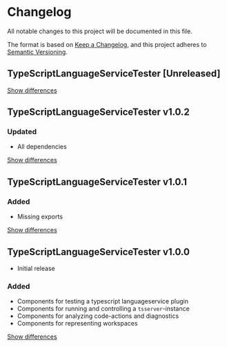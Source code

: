 # Changelog
All notable changes to this project will be documented in this file.

The format is based on [Keep a Changelog](https://keepachangelog.com/en/1.0.0/),
and this project adheres to [Semantic Versioning](https://semver.org/spec/v2.0.0.html).

## TypeScriptLanguageServiceTester [Unreleased]

[Show differences](https://github.com/manuth/TypeScriptLanguageServiceTester/compare/v1.0.2...dev)

## TypeScriptLanguageServiceTester v1.0.2
### Updated
  - All dependencies

[Show differences](https://github.com/manuth/TypeScriptLanguageServiceTester/compare/v1.0.1...v1.0.2)

## TypeScriptLanguageServiceTester v1.0.1
### Added
  - Missing exports

[Show differences](https://github.com/manuth/TypeScriptLanguageServiceTester/compare/v1.0.0...v1.0.1)

## TypeScriptLanguageServiceTester v1.0.0
  - Initial release

### Added
  - Components for testing a typescript languageservice plugin
  - Components for running and controlling a `tsserver`-instance
  - Components for analyzing code-actions and diagnostics
  - Components for representing workspaces

[Show differences](https://github.com/manuth/TypeScriptLanguageServiceTester/compare/c0889d1f557682b8435ce19467fcf16ef78be45c...v1.0.0)
